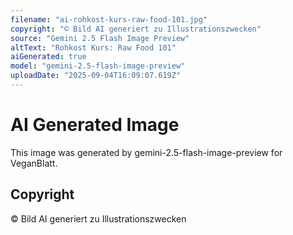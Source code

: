 ```yaml
---
filename: "ai-rohkost-kurs-raw-food-101.jpg"
copyright: "© Bild AI generiert zu Illustrationszwecken"
source: "Gemini 2.5 Flash Image Preview"
altText: "Rohkost Kurs: Raw Food 101"
aiGenerated: true
model: "gemini-2.5-flash-image-preview"
uploadDate: "2025-09-04T16:09:07.619Z"
---
```


# AI Generated Image

This image was generated by gemini-2.5-flash-image-preview for VeganBlatt.

## Copyright
© Bild AI generiert zu Illustrationszwecken
